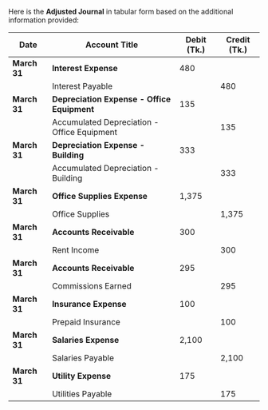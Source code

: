 Here is the **Adjusted Journal** in tabular form based on the additional information provided:

| Date       | Account Title                     | Debit (Tk.) | Credit (Tk.) |
|------------|-----------------------------------|-------------|--------------|
| **March 31** | **Interest Expense**               | 480         |              |
|            | Interest Payable                   |             | 480          |
| **March 31** | **Depreciation Expense - Office Equipment** | 135         |              |
|            | Accumulated Depreciation - Office Equipment |             | 135          |
| **March 31** | **Depreciation Expense - Building** | 333         |              |
|            | Accumulated Depreciation - Building |             | 333          |
| **March 31** | **Office Supplies Expense**        | 1,375       |              |
|            | Office Supplies                    |             | 1,375        |
| **March 31** | **Accounts Receivable**            | 300         |              |
|            | Rent Income                        |             | 300          |
| **March 31** | **Accounts Receivable**            | 295         |              |
|            | Commissions Earned                 |             | 295          |
| **March 31** | **Insurance Expense**              | 100         |              |
|            | Prepaid Insurance                  |             | 100          |
| **March 31** | **Salaries Expense**               | 2,100       |              |
|            | Salaries Payable                   |             | 2,100        |
| **March 31** | **Utility Expense**                | 175         |              |
|            | Utilities Payable                  |             | 175          |



